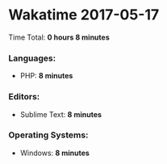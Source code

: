 # Wakatime 2017-05-17

Time Total: **0 hours 8 minutes**

### Languages:
- PHP: **8 minutes** 

### Editors:
- Sublime Text: **8 minutes** 

### Operating Systems:
- Windows: **8 minutes** 

